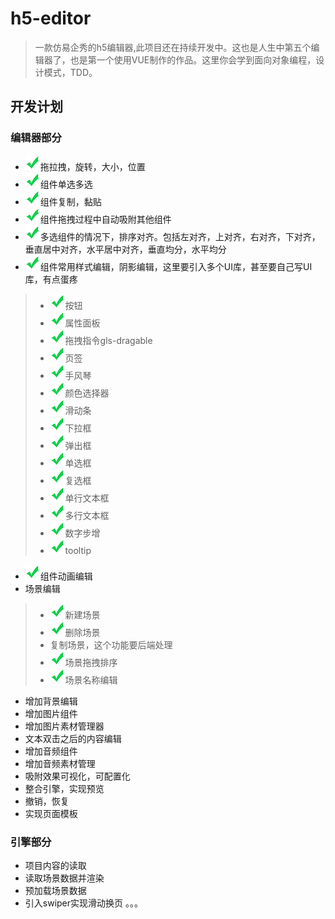 # h5-editor

> 一款仿易企秀的h5编辑器,此项目还在持续开发中。这也是人生中第五个编辑器了，也是第一个使用VUE制作的作品。这里你会学到面向对象编程，设计模式，TDD。

## 开发计划
### 编辑器部分
* <img src="readme/right24x24.png"/>拖拉拽，旋转，大小，位置
* <img src="readme/right24x24.png"/>组件单选多选
* <img src="readme/right24x24.png"/>组件复制，黏贴
* <img src="readme/right24x24.png"/>组件拖拽过程中自动吸附其他组件
* <img src="readme/right24x24.png"/>多选组件的情况下，排序对齐。包括左对齐，上对齐，右对齐，下对齐，垂直居中对齐，水平居中对齐，垂直均分，水平均分
* <img src="readme/right24x24.png"/>组件常用样式编辑，阴影编辑，这里要引入多个UI库，甚至要自己写UI库，有点蛋疼
>* <img src="readme/right24x24.png"/>按钮
>* <img src="readme/right24x24.png"/>属性面板
>* <img src="readme/right24x24.png"/>拖拽指令gls-dragable
>* <img src="readme/right24x24.png"/>页签
>* <img src="readme/right24x24.png"/>手风琴
>* <img src="readme/right24x24.png"/>颜色选择器
>* <img src="readme/right24x24.png"/>滑动条
>* <img src="readme/right24x24.png"/>下拉框
>* <img src="readme/right24x24.png"/>弹出框
>* <img src="readme/right24x24.png"/>单选框
>* <img src="readme/right24x24.png"/>复选框
>* <img src="readme/right24x24.png"/>单行文本框
>* <img src="readme/right24x24.png"/>多行文本框
>* <img src="readme/right24x24.png"/>数字步增
>* <img src="readme/right24x24.png"/>tooltip
* <img src="readme/right24x24.png"/>组件动画编辑
* 场景编辑
>* <img src="readme/right24x24.png"/>新建场景
>* <img src="readme/right24x24.png"/>删除场景
>* 复制场景，这个功能要后端处理
>* <img src="readme/right24x24.png"/>场景拖拽排序
>* <img src="readme/right24x24.png"/>场景名称编辑
* 增加背景编辑
* 增加图片组件
* 增加图片素材管理器
* 文本双击之后的内容编辑
* 增加音频组件
* 增加音频素材管理
* 吸附效果可视化，可配置化
* 整合引擎，实现预览
* 撤销，恢复
* 实现页面模板
### 引擎部分
* 项目内容的读取
* 读取场景数据并渲染
* 预加载场景数据
* 引入swiper实现滑动换页
。。。
